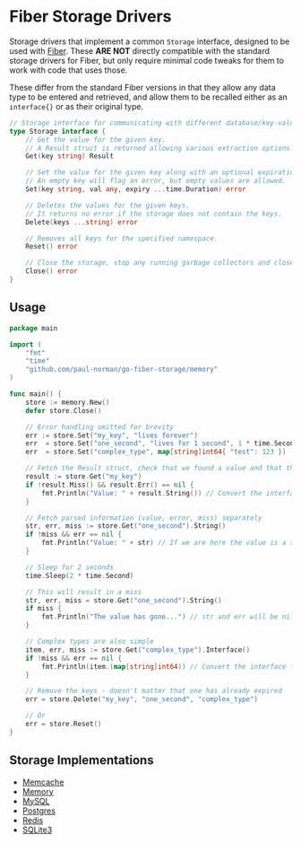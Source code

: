 # Fiber Storage Drivers

Storage drivers that implement a common `Storage` interface, designed to be used with [Fiber](https://gofiber.io/). These **ARE NOT** directly compatible with the standard storage drivers for Fiber, but only require minimal code tweaks for them to work with code that uses those.

These differ from the standard Fiber versions in that they allow any data type to be entered and retrieved, and allow them to be recalled either as an `interface{}` or as their original type.

```go
// Storage interface for communicating with different database/key-value providers
type Storage interface {
	// Get the value for the given key.
	// A Result struct is returned allowing various extraction options.
	Get(key string) Result

	// Set the value for the given key along with an optional expiration value, 0 means no expiration.
	// An empty key will flag an error, but empty values are allowed.
	Set(key string, val any, expiry ...time.Duration) error

	// Deletes the values for the given keys.
	// It returns no error if the storage does not contain the keys.
	Delete(keys ...string) error

	// Removes all keys for the specified namespace.
	Reset() error

	// Close the storage, stop any running garbage collectors and closes open connections.
	Close() error
}
```

## Usage

```go
package main

import (
	"fmt"
	"time"
	"github.com/paul-norman/go-fiber-storage/memory"
)

func main() {
	store := memory.New()
	defer store.Close()

	// Error handling omitted for brevity
	err := store.Set("my_key", "lives forever")
	err  = store.Set("one_second", "lives for 1 second", 1 * time.Second)
	err  = store.Set("complex_type", map[string]int64{ "test": 123 })

	// Fetch the Result struct, check that we found a value and that there wasn't an error
	result := store.Get("my_key")
	if !result.Miss() && result.Err() == nil {
		fmt.Println("Value: " + result.String()) // Convert the interface{} to a string
	}

	// Fetch parsed information (value, error, miss) separately
	str, err, miss := store.Get("one_second").String()
	if !miss && err == nil {
		fmt.Println("Value: " + str) // If we are here the value is a string
	}

	// Sleep for 2 seconds
	time.Sleep(2 * time.Second)

	// This will result in a miss
	str, err, miss = store.Get("one_second").String()
	if miss {
		fmt.Println("The value has gone...") // str and err will be nil
	}

	// Complex types are also simple
	item, err, miss := store.Get("complex_type").Interface()
	if !miss && err == nil {
		fmt.Println(item.(map[string]int64)) // Convert the interface to the desired type
	}

	// Remove the keys - doesn't matter that one has already expired
	err = store.Delete("my_key", "one_second", "complex_type")

	// Or
	err = store.Reset()
}
```

## Storage Implementations

- [Memcache](./memcache/README.md)
- [Memory](./memory/README.md)
- [MySQL](./mysql/README.md)
- [Postgres](./postgres/README.md)
- [Redis](./redis/README.md)
- [SQLite3](./sqlite3/README.md)
